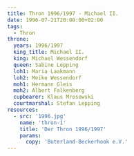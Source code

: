 ```yaml
---
title: Thron 1996/1997 - Michael II.
date: 1996-07-21T20:00:00+02:00
tags:
  - Thron
throne:
  years: 1996/1997
  king_title: Michael II.
  king: Michael Wessendorf
  queen: Sabine Lepping
  loh1: Maria Laakmann
  loh2: Meike Wessendorf
  moh1: Hermann Gleis
  moh2: Albert Falkenberg
  cupbearer: Klaus Mrosowski
  courtmarshal: Stefan Lepping
resources:
  - src: '1996.jpg'
    name: 'thron-1'
    title: 'Der Thron 1996/1997'
    params:
      copy: 'Buterland-Beckerhook e.V.'
---
```

